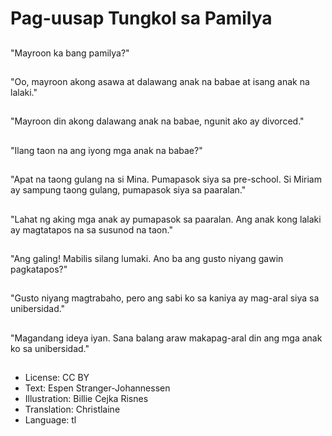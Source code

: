 # Pag-uusap Tungkol sa Pamilya

##
"Mayroon ka bang pamilya?"

##
"Oo, mayroon akong asawa at dalawang anak na babae at isang anak na lalaki."

##
"Mayroon din akong dalawang anak na babae, ngunit ako ay divorced."

##
"Ilang taon na ang iyong mga anak na babae?"

##
"Apat na taong gulang na si Mina. Pumapasok siya sa pre-school. Si Miriam ay sampung taong gulang, pumapasok siya sa paaralan."

##
"Lahat ng aking mga anak ay pumapasok sa paaralan. Ang anak kong lalaki ay magtatapos na sa susunod na taon."

##
"Ang galing! Mabilis silang lumaki. Ano ba ang gusto niyang gawin pagkatapos?"

##
"Gusto niyang magtrabaho, pero ang sabi ko sa kaniya ay mag-aral siya sa unibersidad."

##
"Magandang ideya iyan. Sana balang araw makapag-aral din ang mga anak ko sa unibersidad."

##
* License: CC BY
* Text: Espen Stranger-Johannessen
* Illustration: Billie Cejka Risnes
* Translation: Christlaine
* Language: tl
